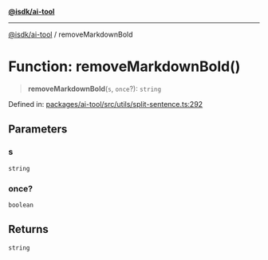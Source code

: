 [**@isdk/ai-tool**](../README.md)

***

[@isdk/ai-tool](../globals.md) / removeMarkdownBold

# Function: removeMarkdownBold()

> **removeMarkdownBold**(`s`, `once`?): `string`

Defined in: [packages/ai-tool/src/utils/split-sentence.ts:292](https://github.com/isdk/ai-tool.js/blob/62dd65284e1c50d2e8546a14ae292154369bdb2c/src/utils/split-sentence.ts#L292)

## Parameters

### s

`string`

### once?

`boolean`

## Returns

`string`
